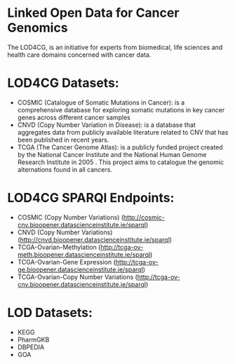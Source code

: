 # Linked Open Data for Cancer Genomics

The LOD4CG, is an initiative for experts from biomedical, life sciences and health care domains concerned with cancer data.

# LOD4CG Datasets: 

* COSMIC (Catalogue of Somatic Mutations in Cancer): is a comprehensive database for exploring somatic mutations in key cancer
genes across different cancer samples
* CNVD (Copy Number Variation in Disease): is a database that aggregates data from publicly available literature related to
CNV that has been published in recent years. 
* TCGA (The Cancer Genome Atlas): is a publicly funded project created by the National Cancer Institute and the National Human Genome Research Institute in 2005 . This project aims to catalogue
the genomic alternations found in all cancers.

# LOD4CG SPARQl Endpoints:
* COSMIC (Copy Number Variations) (http://cosmic-cnv.bioopener.datascienceinstitute.ie/sparql)
* CNVD (Copy Number Variations) (http://cnvd.bioopener.datascienceinstitute.ie/sparql)
* TCGA-Ovarian-Methylation (http://tcga-ov-meth.bioopener.datascienceinstitute.ie/sparql)
* TCGA-Ovarian-Gene Expression (http://tcga-ov-ge.bioopener.datascienceinstitute.ie/sparql)
* TCGA-Ovarian-Copy Number Variations (http://tcga-ov-cnv.bioopener.datascienceinstitute.ie/sparql)


# LOD Datasets:
* KEGG
* PharmGKB
* DBPEDIA
* GOA




